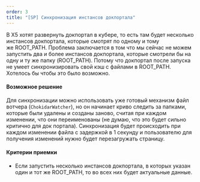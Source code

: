 ```yaml
---
order: 3
title: "[SP] Синхронизация инстансов докпортала"
---
```


В X5 хотят развернуть докпортал в кубере, то есть там будет несколько инстансов докпортала, которые смотрят по одному и тому же ROOT_PATH. Проблема заключается в том что мы сейчас не можем запустить два и более инстансов докпортала, которые смотрели бы на одну и ту же папку (ROOT_PATH). Потому что докпортал после запуска не умеет синхронизировать свой кэш с файлами в ROOT_PATH. Хотелось бы чтобы это было возможно.

#### Возможное решение

Для синхронизации можно использовать уже готовый механизм файл вотчера (`ChokidarWatcher`), но он начинает криво следить за папками, которые были удалены и созданы заново, считая при каждом изменении, что они переименованы (не думаю, что это будет сильно критично для док портала). Синхронизация будет происходить при каждом изменении файла с задержкой в 1 секунду и пользователю для получения изменений нужно будет перезагружать страницу.

#### Критерии приемки

-  Если запустить несколько инстансов докпортала, в которых указан один и тот же ROOT_PATH, то во всех них будет актуальные данные.